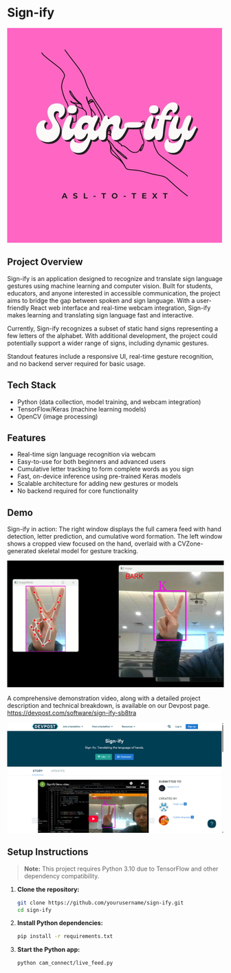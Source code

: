 # Sign-ify

![alt text](image-1.png)

## Project Overview

Sign-ify is an application designed to recognize and translate sign language gestures using machine learning and computer vision. Built for students, educators, and anyone interested in accessible communication, the project aims to bridge the gap between spoken and sign language. With a user-friendly React web interface and real-time webcam integration, Sign-ify makes learning and translating sign language fast and interactive.

Currently, Sign-ify recognizes a subset of static hand signs representing a few letters of the alphabet. With additional development, the project could potentially support a wider range of signs, including dynamic gestures.

Standout features include a responsive UI, real-time gesture recognition, and no backend server required for basic usage. 

## Tech Stack

- Python (data collection, model training, and webcam integration)
- TensorFlow/Keras (machine learning models)
- OpenCV (image processing)

## Features

- Real-time sign language recognition via webcam
- Easy-to-use for both beginners and advanced users
- Cumulative letter tracking to form complete words as you sign
- Fast, on-device inference using pre-trained Keras models
- Scalable architecture for adding new gestures or models
- No backend required for core functionality

## Demo

Sign-ify in action: The right window displays the full camera feed with hand detection, letter prediction, and cumulative word formation. The left window shows a cropped view focused on the hand, overlaid with a CVZone-generated skeletal model for gesture tracking.

![alt text](image.png)

A comprehensive demonstration video, along with a detailed project description and technical breakdown, is available on our Devpost page. https://devpost.com/software/sign-ify-sb8tra 

![alt text](image-2.png)

## Setup Instructions

> **Note:** This project requires Python 3.10 due to TensorFlow and other dependency compatibility.

1. **Clone the repository:**
   ```sh
   git clone https://github.com/yourusername/sign-ify.git
   cd sign-ify
2. **Install Python dependencies:**
    ```sh
    pip install -r requirements.txt
3. **Start the Python app:**
    ```sh
    python cam_connect/live_feed.py